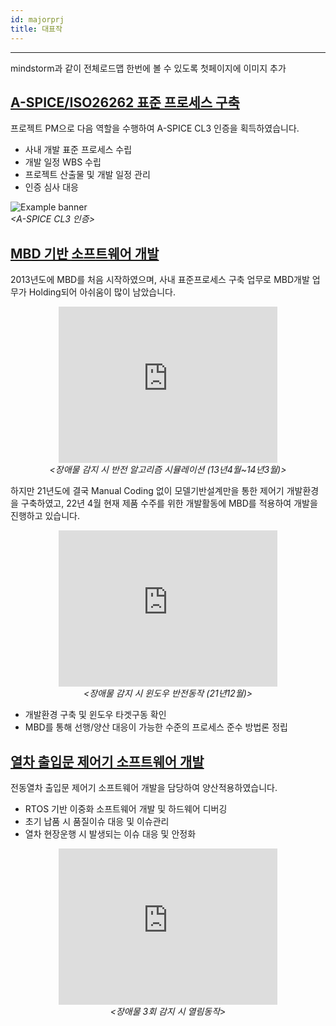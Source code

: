 ```yaml
---
id: majorprj
title: 대표작
---
```

---

mindstorm과 같이 전체로드맵 한번에 볼 수 있도록 첫페이지에 이미지 추가

## [A-SPICE/ISO26262 표준 프로세스 구축](/docs/majorprj/majorprocess)

프로젝트 PM으로 다음 역할을 수행하여 A-SPICE CL3 인증을 획득하였습니다.
* 사내 개발 표준 프로세스 수립
* 개발 일정 WBS 수립
* 프로젝트 산출물 및 개발 일정 관리
* 인증 심사 대응

<p align="center">
	<div class="box" >
		<img
			src={require('/img/1_process/a_certification.png').default}
			alt="Example banner"
		/><br/><em>&lt;A-SPICE CL3 인증&gt;</em>
	</div>
</p>

## [MBD 기반 소프트웨어 개발](/docs/majorprj/majorwindow)

2013년도에 MBD를 처음 시작하였으며, 사내 표준프로세스 구축 업무로 MBD개발 업무가 Holding되어 아쉬움이 많이 남았습니다.
<p align="center">
	<iframe 
		src="https://www.youtube.com/embed//JWzVYKv_Eac?rel=0"
		width="350" height="250"
		frameborder="0"
		allowfullscreen="true">
		이 브라우저는 iframe을 지원하지 않습니다.
	</iframe><br/><em>&lt;장애물 감지 시 반전 알고리즘 시뮬레이션 (13년4월~14년3월)&gt;</em>
</p>

하지만 21년도에 결국 Manual Coding 없이 모델기반설계만을 통한 제어기 개발환경을 구축하였고, 22년 4월 현재 제품 수주를 위한 개발활동에 MBD를 적용하여 개발을 진행하고 있습니다.

<p align="center">
	<iframe
		width="350" height="250"
		src="https://www.youtube.com/embed//eEmUgEgfH4k?rel=0"
		frameborder="0"
		allowfullscreen="true">
		이 브라우저는 iframe을 지원하지 않습니다.
	</iframe><br/><em>&lt;장애물 감지 시 윈도우 반전동작 (21년12월)&gt;</em>
</p>

* 개발환경 구축 및 윈도우 타겟구동 확인
* MBD를 통해 선행/양산 대응이 가능한 수준의 프로세스 준수 방법론 정립

## [열차 출입문 제어기 소프트웨어 개발](/docs/majorprj/majortraindoor)

전동열차 출입문 제어기 소프트웨어 개발을 담당하여 양산적용하였습니다.
* RTOS 기반 이중화 소프트웨어 개발 및 하드웨어 디버깅
* 초기 납품 시 품질이슈 대응 및 이슈관리
* 열차 현장운행 시 발생되는 이슈 대응 및 안정화

<p align="center">
	<iframe 
		width="350" height="250"
		src="https://www.youtube.com/embed//qYLRAw-hKN8?rel=0"
		frameborder="0"
		allowfullscreen="true">
		이 브라우저는 iframe을 지원하지 않습니다.
	</iframe><br/><em>&lt;장애물 3회 감지 시 열림동작&gt;</em>
</p>
